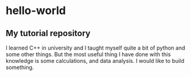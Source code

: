 # hello-world
## My tutorial repository

I learned C++ in university and I taught myself quite a bit of python and some other things. But the most useful thing I have done with this knowledge is some calculations, and data analysis. I would like to build something.
